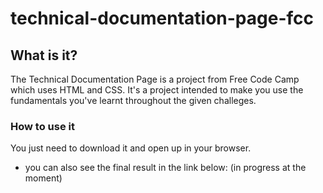 # technical-documentation-page-fcc


## What is it?

The Technical Documentation Page is a project from Free Code Camp which uses HTML and CSS. It's a project intended to make you use the fundamentals you've learnt throughout the given challeges.

### How to use it

You just need to download it and open up in your browser. 

 - you can also see the final result in the link below: (in progress at the moment)

